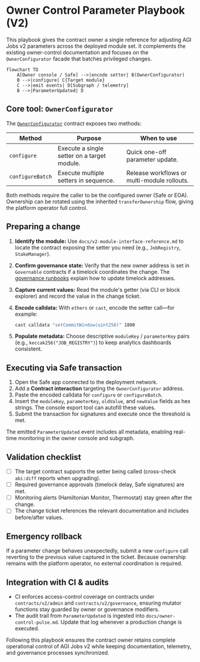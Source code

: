 # Owner Control Parameter Playbook (V2)

This playbook gives the contract owner a single reference for adjusting AGI Jobs v2 parameters across the deployed module set. It complements the existing owner-control documentation and focuses on the `OwnerConfigurator` facade that batches privileged changes.

```mermaid
flowchart TD
    A[Owner console / Safe] -->|encode setter| B(OwnerConfigurator)
    B -->|configure| C{Target module}
    C -->|emit events| D[Subgraph / telemetry]
    B -->|ParameterUpdated| D
```

## Core tool: `OwnerConfigurator`

The [`OwnerConfigurator`](../contracts/v2/admin/OwnerConfigurator.sol) contract exposes two methods:

| Method | Purpose | When to use |
| --- | --- | --- |
| `configure` | Execute a single setter on a target module. | Quick one-off parameter update. |
| `configureBatch` | Execute multiple setters in sequence. | Release workflows or multi-module rollouts. |

Both methods require the caller to be the configured owner (Safe or EOA). Ownership can be rotated using the inherited `transferOwnership` flow, giving the platform operator full control.

## Preparing a change

1. **Identify the module:** Use `docs/v2-module-interface-reference.md` to locate the contract exposing the setter you need (e.g., `JobRegistry`, `StakeManager`).
2. **Confirm governance state:** Verify that the new owner address is set in `Governable` contracts if a timelock coordinates the change. The [governance runbooks](owner-control-handbook.md) explain how to update timelock addresses.
3. **Capture current values:** Read the module's getter (via CLI or block explorer) and record the value in the change ticket.
4. **Encode calldata:** With `ethers` or `cast`, encode the setter call—for example:

   ```bash
   cast calldata "setCommitWindow(uint256)" 1800
   ```

5. **Populate metadata:** Choose descriptive `moduleKey` / `parameterKey` pairs (e.g., `keccak256("JOB_REGISTRY")`) to keep analytics dashboards consistent.

## Executing via Safe transaction

1. Open the Safe app connected to the deployment network.
2. Add a **Contract interaction** targeting the `OwnerConfigurator` address.
3. Paste the encoded calldata for `configure` or `configureBatch`.
4. Insert the `moduleKey`, `parameterKey`, `oldValue`, and `newValue` fields as hex strings. The console export tool can autofill these values.
5. Submit the transaction for signatures and execute once the threshold is met.

The emitted `ParameterUpdated` event includes all metadata, enabling real-time monitoring in the owner console and subgraph.

## Validation checklist

- [ ] The target contract supports the setter being called (cross-check `abi:diff` reports when upgrading).
- [ ] Required governance approvals (timelock delay, Safe signatures) are met.
- [ ] Monitoring alerts (Hamiltonian Monitor, Thermostat) stay green after the change.
- [ ] The change ticket references the relevant documentation and includes before/after values.

## Emergency rollback

If a parameter change behaves unexpectedly, submit a new `configure` call reverting to the previous value captured in the ticket. Because ownership remains with the platform operator, no external coordination is required.

## Integration with CI & audits

- CI enforces access-control coverage on contracts under `contracts/v2/admin` and `contracts/v2/governance`, ensuring mutator functions stay guarded by owner or governance modifiers.
- The audit trail from `ParameterUpdated` is ingested into `docs/owner-control-pulse.md`. Update that log whenever a production change is executed.

Following this playbook ensures the contract owner retains complete operational control of AGI Jobs v2 while keeping documentation, telemetry, and governance processes synchronized.
